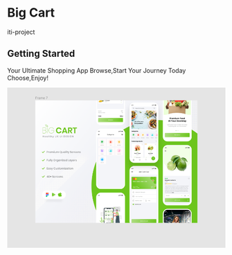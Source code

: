 # Big Cart

iti-project

## Getting Started

Your Ultimate Shopping App Browse,Start Your Journey Today Choose,Enjoy!
 
![Frame!](assets/images/frame.png) 